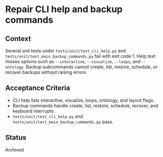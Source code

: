# Repair CLI help and backup commands

## Context
Several unit tests under `tests/unit/test_cli_help.py` and `tests/unit/test_main_backup_commands.py`
fail with exit code 1. Help text misses options such as `--interactive`, `--visualize`, `--loops`,
and `--ontology`. Backup subcommands cannot create, list, restore, schedule, or recover backups
without raising errors.

## Acceptance Criteria
- CLI help lists interactive, visualize, loops, ontology, and layout flags.
- Backup commands handle create, list, restore, schedule, recover, and keyboard interrupts.
- `tests/unit/test_cli_help.py` and `tests/unit/test_main_backup_commands.py` pass.

## Status
Archived
